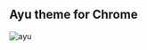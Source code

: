 ## Ayu theme for Chrome

<img alt="ayu" src="https://user-images.githubusercontent.com/41639488/81553866-c832d580-93c0-11ea-92c7-ab08bf2b6c7a.png">

